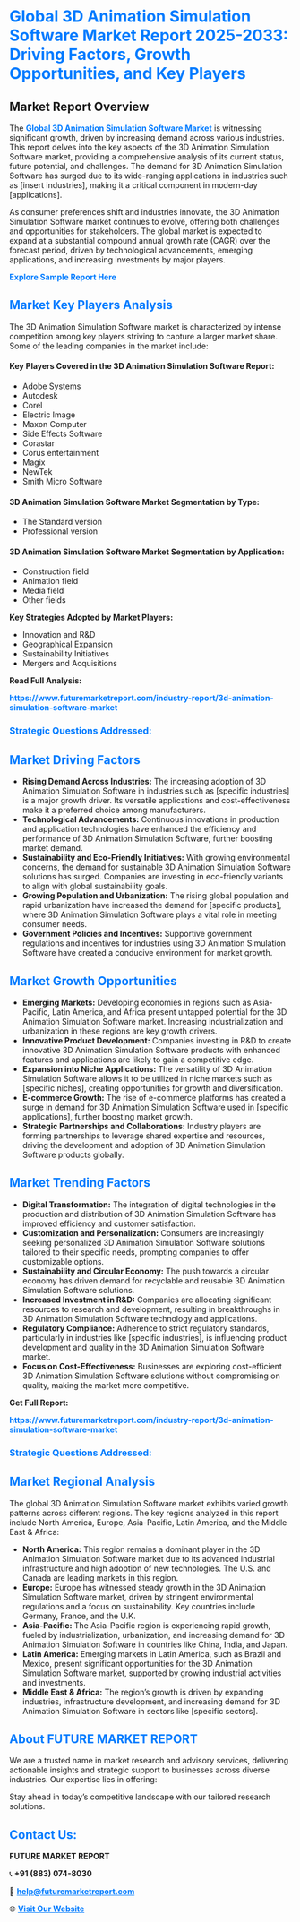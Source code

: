 <h1 style="color: #007BFF;">Global 3D Animation Simulation Software Market Report 2025-2033: Driving Factors, Growth Opportunities, and Key Players</h1>

<section id="overview">
<h2>Market Report Overview</h2>
<p>The <a href="https://www.futuremarketreport.com/industry-report/3d-animation-simulation-software-market" style="color: #007BFF; text-decoration: none;"><strong>Global 3D Animation Simulation Software Market</strong></a> is witnessing significant growth, driven by increasing demand across various industries. This report delves into the key aspects of the 3D Animation Simulation Software market, providing a comprehensive analysis of its current status, future potential, and challenges. The demand for 3D Animation Simulation Software has surged due to its wide-ranging applications in industries such as [insert industries], making it a critical component in modern-day [applications].</p>
<p>As consumer preferences shift and industries innovate, the 3D Animation Simulation Software market continues to evolve, offering both challenges and opportunities for stakeholders. The global market is expected to expand at a substantial compound annual growth rate (CAGR) over the forecast period, driven by technological advancements, emerging applications, and increasing investments by major players.</p>
</section>

<section id="overview">
<p><a href="https://www.futuremarketreport.com/request-sample/reportId=103240" style="color: #007BFF; text-decoration: none;"><strong>Explore Sample Report Here</strong></a></p>
</section>

<section id="key-players">
<h2 style="color: #007BFF;">Market Key Players Analysis</h2>
<p>The 3D Animation Simulation Software market is characterized by intense competition among key players striving to capture a larger market share. Some of the leading companies in the market include:</p>
<h4>Key Players Covered in the 3D Animation Simulation Software Report:</h4>
<ul><li>Adobe Systems</li><li>Autodesk</li><li>Corel</li><li>Electric Image</li><li>Maxon Computer</li><li>Side Effects Software</li><li>Corastar</li><li>Corus entertainment</li><li>Magix</li><li>NewTek</li><li>Smith Micro Software</li></ul>
<h4>3D Animation Simulation Software Market Segmentation by Type:</h4>
<ul><li>The Standard version</li><li>Professional version</li></ul>

<h4>3D Animation Simulation Software Market Segmentation by Application:</h4>
<ul><li>Construction field</li><li>Animation field</li><li>Media field</li><li>Other fields</li></ul>
<p><strong>Key Strategies Adopted by Market Players:</strong></p>
<ul>
<li>Innovation and R&D</li>
<li>Geographical Expansion</li>
<li>Sustainability Initiatives</li>
<li>Mergers and Acquisitions</li>
</ul>
</section>

<section>
<p><strong>Read Full Analysis: </strong></p><a href="https://www.futuremarketreport.com/industry-report/3d-animation-simulation-software-market" style="color: #007BFF; text-decoration: none;"><strong>https://www.futuremarketreport.com/industry-report/3d-animation-simulation-software-market</strong></a>
<h3 style="color: #007BFF;">Strategic Questions Addressed:</h3>
</section>

<section id="driving-factors">
<h2 style="color: #007BFF;">Market Driving Factors</h2>
<ul>
<li><strong>Rising Demand Across Industries:</strong> The increasing adoption of 3D Animation Simulation Software in industries such as [specific industries] is a major growth driver. Its versatile applications and cost-effectiveness make it a preferred choice among manufacturers.</li>
<li><strong>Technological Advancements:</strong> Continuous innovations in production and application technologies have enhanced the efficiency and performance of 3D Animation Simulation Software, further boosting market demand.</li>
<li><strong>Sustainability and Eco-Friendly Initiatives:</strong> With growing environmental concerns, the demand for sustainable 3D Animation Simulation Software solutions has surged. Companies are investing in eco-friendly variants to align with global sustainability goals.</li>
<li><strong>Growing Population and Urbanization:</strong> The rising global population and rapid urbanization have increased the demand for [specific products], where 3D Animation Simulation Software plays a vital role in meeting consumer needs.</li>
<li><strong>Government Policies and Incentives:</strong> Supportive government regulations and incentives for industries using 3D Animation Simulation Software have created a conducive environment for market growth.</li>
</ul>
</section>

<section id="growth-opportunities">
<h2 style="color: #007BFF;">Market Growth Opportunities</h2>
<ul>
<li><strong>Emerging Markets:</strong> Developing economies in regions such as Asia-Pacific, Latin America, and Africa present untapped potential for the 3D Animation Simulation Software market. Increasing industrialization and urbanization in these regions are key growth drivers.</li>
<li><strong>Innovative Product Development:</strong> Companies investing in R&D to create innovative 3D Animation Simulation Software products with enhanced features and applications are likely to gain a competitive edge.</li>
<li><strong>Expansion into Niche Applications:</strong> The versatility of 3D Animation Simulation Software allows it to be utilized in niche markets such as [specific niches], creating opportunities for growth and diversification.</li>
<li><strong>E-commerce Growth:</strong> The rise of e-commerce platforms has created a surge in demand for 3D Animation Simulation Software used in [specific applications], further boosting market growth.</li>
<li><strong>Strategic Partnerships and Collaborations:</strong> Industry players are forming partnerships to leverage shared expertise and resources, driving the development and adoption of 3D Animation Simulation Software products globally.</li>
</ul>
</section>

<section id="trending-factors">
<h2 style="color: #007BFF;">Market Trending Factors</h2>
<ul>
<li><strong>Digital Transformation:</strong> The integration of digital technologies in the production and distribution of 3D Animation Simulation Software has improved efficiency and customer satisfaction.</li>
<li><strong>Customization and Personalization:</strong> Consumers are increasingly seeking personalized 3D Animation Simulation Software solutions tailored to their specific needs, prompting companies to offer customizable options.</li>
<li><strong>Sustainability and Circular Economy:</strong> The push towards a circular economy has driven demand for recyclable and reusable 3D Animation Simulation Software solutions.</li>
<li><strong>Increased Investment in R&D:</strong> Companies are allocating significant resources to research and development, resulting in breakthroughs in 3D Animation Simulation Software technology and applications.</li>
<li><strong>Regulatory Compliance:</strong> Adherence to strict regulatory standards, particularly in industries like [specific industries], is influencing product development and quality in the 3D Animation Simulation Software market.</li>
<li><strong>Focus on Cost-Effectiveness:</strong> Businesses are exploring cost-efficient 3D Animation Simulation Software solutions without compromising on quality, making the market more competitive.</li>
</ul>
</section>

<section>
<p><strong>Get Full Report: </strong></p><a href="https://www.futuremarketreport.com/industry-report/3d-animation-simulation-software-market" style="color: #007BFF; text-decoration: none;"><strong>https://www.futuremarketreport.com/industry-report/3d-animation-simulation-software-market</strong></a>
<h3 style="color: #007BFF;">Strategic Questions Addressed:</h3>
</section>


<section id="regional-analysis">
<h2 style="color: #007BFF;">Market Regional Analysis</h2>
<p>The global 3D Animation Simulation Software market exhibits varied growth patterns across different regions. The key regions analyzed in this report include North America, Europe, Asia-Pacific, Latin America, and the Middle East & Africa:</p>
<ul>
<li><strong>North America:</strong> This region remains a dominant player in the 3D Animation Simulation Software market due to its advanced industrial infrastructure and high adoption of new technologies. The U.S. and Canada are leading markets in this region.</li>
<li><strong>Europe:</strong> Europe has witnessed steady growth in the 3D Animation Simulation Software market, driven by stringent environmental regulations and a focus on sustainability. Key countries include Germany, France, and the U.K.</li>
<li><strong>Asia-Pacific:</strong> The Asia-Pacific region is experiencing rapid growth, fueled by industrialization, urbanization, and increasing demand for 3D Animation Simulation Software in countries like China, India, and Japan.</li>
<li><strong>Latin America:</strong> Emerging markets in Latin America, such as Brazil and Mexico, present significant opportunities for the 3D Animation Simulation Software market, supported by growing industrial activities and investments.</li>
<li><strong>Middle East & Africa:</strong> The region’s growth is driven by expanding industries, infrastructure development, and increasing demand for 3D Animation Simulation Software in sectors like [specific sectors].</li>
</ul>
</section>

<footer>
<h2 style="color: #007BFF;">About FUTURE MARKET REPORT</h2>
<p>We are a trusted name in market research and advisory services, delivering actionable insights and strategic support to businesses across diverse industries. Our expertise lies in offering:</p>

<p>Stay ahead in today’s competitive landscape with our tailored research solutions.</p>

<h2 style="color: #007BFF;">Contact Us:</h2>
<p><strong>FUTURE MARKET REPORT</strong></p>
<p>📞 <strong>+91 (883) 074-8030</strong></p>
<p>📧 <strong><a href="mailto:help@futuremarketreport.com" style="color: #007BFF;">help@futuremarketreport.com</a></strong></p>
<p>🌐 <strong><a href="https://www.futuremarketreport.com/" style="color: #007BFF;">Visit Our Website</a></strong></p>
</footer>